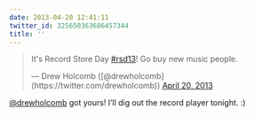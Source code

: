 ```yaml
---
date: 2013-04-20 12:41:11
twitter_id: 325650363686457344
title: ''
---
```


<blockquote class="twitter-tweet"><p lang="en" dir="ltr">It&#39;s Record Store Day <a href="https://twitter.com/hashtag/rsd13?src=hash&amp;ref_src=twsrc%5Etfw">#rsd13</a>! Go buy new music people.</p>&mdash; Drew Holcomb ([@drewholcomb](https://twitter.com/drewholcomb)) <a href="https://twitter.com/drewholcomb/status/325637705201508352?ref_src=twsrc%5Etfw">April 20, 2013</a></blockquote>
<script async src="https://platform.twitter.com/widgets.js" charset="utf-8"></script>

[@drewholcomb](https://twitter.com/drewholcomb) got yours! I’ll dig out the record player tonight. :)
